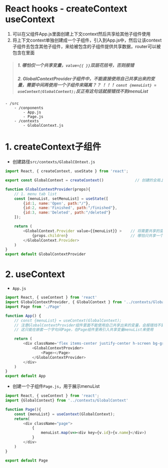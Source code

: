 
# React hooks - createContext useContext

1. 可以在父组件App.js里面创建上下文context然后共享给其他子组件使用
2. 将上下文context单独创建成一个子组件，引入到App.js中，然后让该context子组件去包含其他子组件，来给被包含的子组件提供共享数据，router可以被包含在里面

> ##### 1. 哪怕仅一个共享变量，`value={{ }}`双层花括号，否则报错
> ##### 2. GlobalContextProvider子组件中，不能直接使用自己共享出来的变量，需要中间再使用一个子组件来隔离？？ ！！！ `const {menuList} = useContext(GlobalContext);`反正有这句话就报错找不到menuList

```
- /src
    - /conponents
        - App.js
        - Page.js
    - /contexts
        - GlobalContext.js
```

# 1. createContext子组件

- 创建路径`src/contexts/GlobalCOntext.js`
```javascript
import React, { createContext, useState } from 'react';

export const GlobalContext = createContext()              // 创建的全局上下问需要export出去，

function GlobalContextProvider(props){
    // 1. menu tab list
    const [menuList, setMenuList] = useState([
        {id:1, name:'Open', path:"/"},
        {id:2, name:'Finished', path:"/finished"},
        {id:3, name:'Deleted', path:"/deleted"}
    ]);

    return (
        <GlobalContext.Provider value={{menuList}} >    // 将需要共享的变量放在value中
            {props.children}                            // 哪怕只共享一个变量也需要双层花括号{{ }}！！！！！！
        </GlobalContext.Provider>
    )
}
export default GlobalContextProvider
```

# 2. useContext

- `App.js`
```javascript
import React, { useContext } from 'react'
import GlobalContextProvider, { GlobalContext } from '../contexts/GlobalContext'
import Page from './Page'

function App() {
    // const {menuList} = useContext(GlobalContext);
    // 注意GlobalContextProvider组件里面不能使用自己共享出来的变量，会报错找不到menuLst变量！！！！！！！！！！
    // 这只能在嵌套一个字句间Page，在Page组件里再引入共享变量menuList来使用

    return (
        <div className='flex items-center justify-center h-screen bg-gray-100'>
            <GlobalContextProvider>
                <Page></Page>
            </GlobalContextProvider>
        </div>
    )
}
export default App
```

- 创建一个子组件`Page.js`，用于展示menuList
```javascript
import React, { useContext } from 'react';
import {GlobalContext} from '../contexts/GlobalContext'

function Page(){
    const {menuList} = useContext(GlobalContext);
    return(
        <div className="page">
            {
                menuList.map(v=><div key={v.id}>{v.name}</div>)
            }
        </div>
    )
}

export default Page
```
